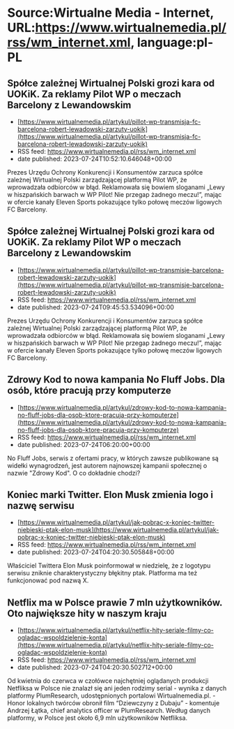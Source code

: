 # Source:Wirtualne Media - Internet, URL:https://www.wirtualnemedia.pl/rss/wm_internet.xml, language:pl-PL

## Spółce zależnej Wirtualnej Polski grozi kara od UOKiK. Za reklamy Pilot WP o meczach Barcelony z Lewandowskim
 - [https://www.wirtualnemedia.pl/artykul/pillot-wp-transmisja-fc-barcelona-robert-lewadowski-zarzuty-uokik](https://www.wirtualnemedia.pl/artykul/pillot-wp-transmisja-fc-barcelona-robert-lewadowski-zarzuty-uokik)
 - RSS feed: https://www.wirtualnemedia.pl/rss/wm_internet.xml
 - date published: 2023-07-24T10:52:10.646048+00:00

Prezes Urzędu Ochrony Konkurencji i Konsumentów zarzuca spółce zależnej Wirtualnej Polski zarządzającej platformą Pilot WP, że wprowadzała odbiorców w błąd. Reklamowała się bowiem sloganami „Lewy w hiszpańskich barwach w WP Pilot! Nie przegap żadnego meczu!”, mając w ofercie kanały Eleven Sports pokazujące tylko połowę meczów ligowych FC Barcelony.

## Spółce zależnej Wirtualnej Polski grozi kara od UOKiK. Za reklamy Pilot WP o meczach Barcelony z Lewandowskim
 - [https://www.wirtualnemedia.pl/artykul/pillot-wp-transmisje-barcelona-robert-lewadowski-zarzuty-uokik](https://www.wirtualnemedia.pl/artykul/pillot-wp-transmisje-barcelona-robert-lewadowski-zarzuty-uokik)
 - RSS feed: https://www.wirtualnemedia.pl/rss/wm_internet.xml
 - date published: 2023-07-24T09:45:53.534096+00:00

Prezes Urzędu Ochrony Konkurencji i Konsumentów zarzuca spółce zależnej Wirtualnej Polski zarządzającej platformą Pilot WP, że wprowadzała odbiorców w błąd. Reklamowała się bowiem sloganami „Lewy w hiszpańskich barwach w WP Pilot! Nie przegap żadnego meczu!”, mając w ofercie kanały Eleven Sports pokazujące tylko połowę meczów ligowych FC Barcelony.

## Zdrowy Kod to nowa kampania No Fluff Jobs. Dla osób, które pracują przy komputerze
 - [https://www.wirtualnemedia.pl/artykul/zdrowy-kod-to-nowa-kampania-no-fluff-jobs-dla-osob-ktore-pracuja-przy-komputerze](https://www.wirtualnemedia.pl/artykul/zdrowy-kod-to-nowa-kampania-no-fluff-jobs-dla-osob-ktore-pracuja-przy-komputerze)
 - RSS feed: https://www.wirtualnemedia.pl/rss/wm_internet.xml
 - date published: 2023-07-24T06:20:00+00:00

No Fluff Jobs, serwis z ofertami pracy, w których zawsze publikowane są widełki wynagrodzeń, jest autorem najnowszej kampanii społecznej o nazwie "Zdrowy Kod". O co dokładnie chodzi?

## Koniec marki Twitter. Elon Musk zmienia logo i nazwę serwisu
 - [https://www.wirtualnemedia.pl/artykul/jak-pobrac-x-koniec-twitter-niebieski-ptak-elon-musk](https://www.wirtualnemedia.pl/artykul/jak-pobrac-x-koniec-twitter-niebieski-ptak-elon-musk)
 - RSS feed: https://www.wirtualnemedia.pl/rss/wm_internet.xml
 - date published: 2023-07-24T04:20:30.505848+00:00

Właściciel Twittera Elon Musk poinformował w niedzielę, że z logotypu serwisu zniknie charakterystyczny błękitny ptak. Platforma ma też funkcjonować pod nazwą X.

## Netflix ma w Polsce prawie 7 mln użytkowników. Oto największe hity w naszym kraju
 - [https://www.wirtualnemedia.pl/artykul/netflix-hity-seriale-filmy-co-ogladac-wspoldzielenie-konta](https://www.wirtualnemedia.pl/artykul/netflix-hity-seriale-filmy-co-ogladac-wspoldzielenie-konta)
 - RSS feed: https://www.wirtualnemedia.pl/rss/wm_internet.xml
 - date published: 2023-07-24T04:20:30.502712+00:00

Od kwietnia do czerwca w czołówce najchętniej oglądanych produkcji Netfliksa w Polsce nie znalazł się ani jeden rodzimy serial - wynika z danych platformy PlumResearch, udostępnionych portalowi Wirtualnemedia.pl. - Honor lokalnych twórców obronił film “Dziewczyny z Dubaju” - komentuje Andrzej Łątka, chief analytics officer w PlumResearch. Według danych platformy, w Polsce jest około 6,9 mln użytkowników Netfliksa.

